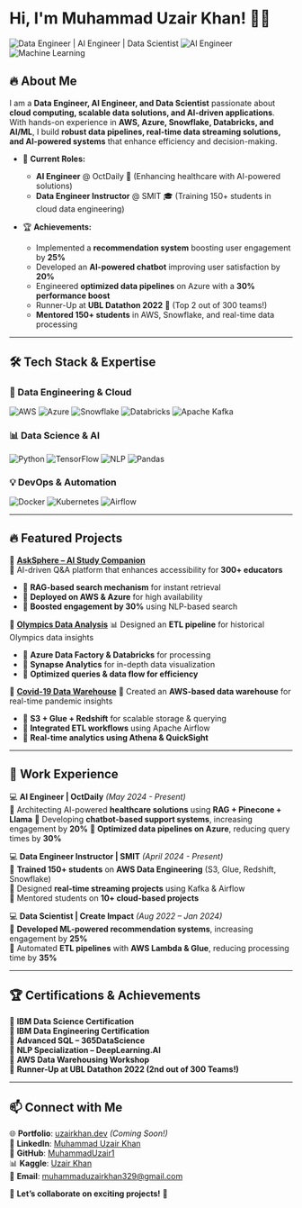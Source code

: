 # Hi, I'm Muhammad Uzair Khan! 👋🚀

![Data Engineer | AI Engineer | Data Scientist](https://img.shields.io/badge/Data%20Engineer-Expert-blue?style=flat&logo=amazonaws)  ![AI Engineer](https://img.shields.io/badge/AI%20Engineer-Expert-purple?style=flat&logo=python)  ![Machine Learning](https://img.shields.io/badge/Machine%20Learning-Advanced-yellow?style=flat&logo=tensorflow)

## 🔥 About Me

I am a **Data Engineer, AI Engineer, and Data Scientist** passionate about **cloud computing, scalable data solutions, and AI-driven applications**. With hands-on experience in **AWS, Azure, Snowflake, Databricks, and AI/ML**, I build **robust data pipelines, real-time data streaming solutions, and AI-powered systems** that enhance efficiency and decision-making.

- 🎯 **Current Roles:**
  - **AI Engineer** @ OctDaily 🏥 (Enhancing healthcare with AI-powered solutions)
  - **Data Engineer Instructor** @ SMIT 🎓 (Training 150+ students in cloud data engineering)

- 🏆 **Achievements:**
  - Implemented a **recommendation system** boosting user engagement by **25%**
  - Developed an **AI-powered chatbot** improving user satisfaction by **20%**
  - Engineered **optimized data pipelines** on Azure with a **30% performance boost**
  - Runner-Up at **UBL Datathon 2022** 🏅 (Top 2 out of 300 teams!)
  - **Mentored 150+ students** in AWS, Snowflake, and real-time data processing

---
## 🛠️ Tech Stack & Expertise

### **🚀 Data Engineering & Cloud**
![AWS](https://img.shields.io/badge/AWS-Expert-orange?style=for-the-badge&logo=amazonaws) ![Azure](https://img.shields.io/badge/Azure-Expert-blue?style=for-the-badge&logo=microsoftazure) ![Snowflake](https://img.shields.io/badge/Snowflake-Expert-lightblue?style=for-the-badge&logo=snowflake) ![Databricks](https://img.shields.io/badge/Databricks-Advanced-red?style=for-the-badge&logo=databricks) ![Apache Kafka](https://img.shields.io/badge/Kafka-Real--Time-black?style=for-the-badge&logo=apachekafka)  

### **📊 Data Science & AI**
![Python](https://img.shields.io/badge/Python-Expert-blue?style=for-the-badge&logo=python) ![TensorFlow](https://img.shields.io/badge/TensorFlow-Advanced-orange?style=for-the-badge&logo=tensorflow) ![NLP](https://img.shields.io/badge/NLP-Expert-green?style=for-the-badge&logo=spacy) ![Pandas](https://img.shields.io/badge/Pandas-Expert-darkblue?style=for-the-badge&logo=pandas)

### **💡 DevOps & Automation**
![Docker](https://img.shields.io/badge/Docker-Intermediate-blue?style=for-the-badge&logo=docker) ![Kubernetes](https://img.shields.io/badge/Kubernetes-Beginner-blue?style=for-the-badge&logo=kubernetes) ![Airflow](https://img.shields.io/badge/Apache%20Airflow-Workflow--Automation-blue?style=for-the-badge&logo=apacheairflow)  

---
## 🔥 Featured Projects

📌 **[AskSphere – AI Study Companion](https://github.com/MuhammadUzair1/AskSphere)**  
🚀 AI-driven Q&A platform that enhances accessibility for **300+ educators**
- 🔹 **RAG-based search mechanism** for instant retrieval
- 🔹 **Deployed on AWS & Azure** for high availability
- 🔹 **Boosted engagement by 30%** using NLP-based search

📌 **[Olympics Data Analysis](https://github.com/MuhammadUzair1/Olympics-Data-Analysis)**
📊 Designed an **ETL pipeline** for historical Olympics data insights
- 🔹 **Azure Data Factory & Databricks** for processing
- 🔹 **Synapse Analytics** for in-depth data visualization
- 🔹 **Optimized queries & data flow for efficiency**

📌 **[Covid-19 Data Warehouse](https://github.com/MuhammadUzair1/Covid19-Data-Warehouse)**
🦠 Created an **AWS-based data warehouse** for real-time pandemic insights
- 🔹 **S3 + Glue + Redshift** for scalable storage & querying
- 🔹 **Integrated ETL workflows** using Apache Airflow
- 🔹 **Real-time analytics using Athena & QuickSight**

---
## 💼 Work Experience

💻 **AI Engineer | OctDaily** _(May 2024 - Present)_  
🔹 Architecting AI-powered **healthcare solutions** using **RAG + Pinecone + Llama**
🔹 Developing **chatbot-based support systems**, increasing engagement by **20%**
🔹 **Optimized data pipelines on Azure**, reducing query times by **30%**

💻 **Data Engineer Instructor | SMIT** _(April 2024 - Present)_  
🔹 **Trained 150+ students** on **AWS Data Engineering** (S3, Glue, Redshift, Snowflake)  
🔹 Designed **real-time streaming projects** using Kafka & Airflow  
🔹 Mentored students on **10+ cloud-based projects**

💻 **Data Scientist | Create Impact** _(Aug 2022 – Jan 2024)_  
🔹 **Developed ML-powered recommendation systems**, increasing engagement by **25%**  
🔹 Automated **ETL pipelines** with **AWS Lambda & Glue**, reducing processing time by **35%**

---
## 🏆 Certifications & Achievements

📜 **IBM Data Science Certification**  
📜 **IBM Data Engineering Certification**  
📜 **Advanced SQL – 365DataScience**  
📜 **NLP Specialization – DeepLearning.AI**  
📜 **AWS Data Warehousing Workshop**  
📜 **Runner-Up at UBL Datathon 2022 (2nd out of 300 Teams!)**

---
## 📫 Connect with Me

🌐 **Portfolio**: [uzairkhan.dev](#) *(Coming Soon!)*  
🔗 **LinkedIn**: [Muhammad Uzair Khan](https://www.linkedin.com/in/muhammaduzairkhan1/)  
📂 **GitHub**: [MuhammadUzair1](https://github.com/MuhammadUzair1/)  
📊 **Kaggle**: [Uzair Khan](https://www.kaggle.com/uzair01)  
📩 **Email**: muhammaduzairkhan329@gmail.com  

💬 **Let’s collaborate on exciting projects!** 🚀

